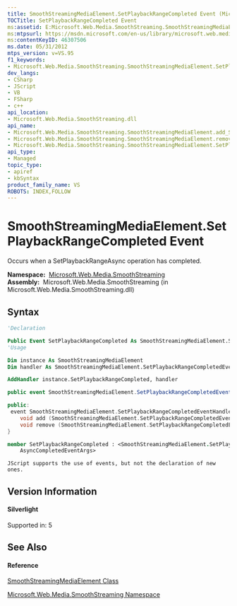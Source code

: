```yaml
---
title: SmoothStreamingMediaElement.SetPlaybackRangeCompleted Event (Microsoft.Web.Media.SmoothStreaming)
TOCTitle: SetPlaybackRangeCompleted Event
ms:assetid: E:Microsoft.Web.Media.SmoothStreaming.SmoothStreamingMediaElement.SetPlaybackRangeCompleted
ms:mtpsurl: https://msdn.microsoft.com/en-us/library/microsoft.web.media.smoothstreaming.smoothstreamingmediaelement.setplaybackrangecompleted(v=VS.95)
ms:contentKeyID: 46307506
ms.date: 05/31/2012
mtps_version: v=VS.95
f1_keywords:
- Microsoft.Web.Media.SmoothStreaming.SmoothStreamingMediaElement.SetPlaybackRangeCompleted
dev_langs:
- CSharp
- JScript
- VB
- FSharp
- c++
api_location:
- Microsoft.Web.Media.SmoothStreaming.dll
api_name:
- Microsoft.Web.Media.SmoothStreaming.SmoothStreamingMediaElement.add_SetPlaybackRangeCompleted
- Microsoft.Web.Media.SmoothStreaming.SmoothStreamingMediaElement.remove_SetPlaybackRangeCompleted
- Microsoft.Web.Media.SmoothStreaming.SmoothStreamingMediaElement.SetPlaybackRangeCompleted
api_type:
- Managed
topic_type:
- apiref
- kbSyntax
product_family_name: VS
ROBOTS: INDEX,FOLLOW
---
```


# SmoothStreamingMediaElement.SetPlaybackRangeCompleted Event

Occurs when a SetPlaybackRangeAsync operation has completed.

**Namespace:**  [Microsoft.Web.Media.SmoothStreaming](microsoft-web-media-smoothstreaming-namespace_1.md)  
**Assembly:**  Microsoft.Web.Media.SmoothStreaming (in Microsoft.Web.Media.SmoothStreaming.dll)

## Syntax

``` vb
'Declaration

Public Event SetPlaybackRangeCompleted As SmoothStreamingMediaElement.SetPlaybackRangeCompletedEventHandler
'Usage

Dim instance As SmoothStreamingMediaElement
Dim handler As SmoothStreamingMediaElement.SetPlaybackRangeCompletedEventHandler

AddHandler instance.SetPlaybackRangeCompleted, handler
```

``` csharp
public event SmoothStreamingMediaElement.SetPlaybackRangeCompletedEventHandler SetPlaybackRangeCompleted
```

``` c++
public:
 event SmoothStreamingMediaElement.SetPlaybackRangeCompletedEventHandler^ SetPlaybackRangeCompleted {
    void add (SmoothStreamingMediaElement.SetPlaybackRangeCompletedEventHandler^ value);
    void remove (SmoothStreamingMediaElement.SetPlaybackRangeCompletedEventHandler^ value);
}
```

``` fsharp
member SetPlaybackRangeCompleted : <SmoothStreamingMediaElement.SetPlaybackRangeCompletedEventHandler,
    AsyncCompletedEventArgs>
```

``` jscript
JScript supports the use of events, but not the declaration of new ones.
```

## Version Information

#### Silverlight

Supported in: 5  

## See Also

#### Reference

[SmoothStreamingMediaElement Class](smoothstreamingmediaelement-class-microsoft-web-media-smoothstreaming_1.md)

[Microsoft.Web.Media.SmoothStreaming Namespace](microsoft-web-media-smoothstreaming-namespace_1.md)

